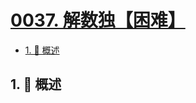 # [0037. 解数独【困难】](https://github.com/Tdahuyou/TNotes.leetcode/tree/main/notes/0037.%20%E8%A7%A3%E6%95%B0%E7%8B%AC%E3%80%90%E5%9B%B0%E9%9A%BE%E3%80%91)

<!-- region:toc -->

- [1. 📝 概述](#1--概述)

<!-- endregion:toc -->

## 1. 📝 概述
